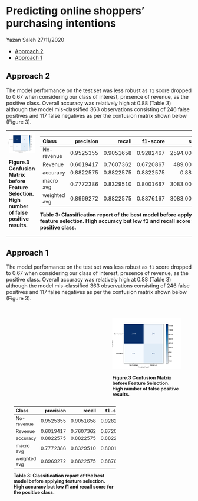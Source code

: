 Predicting online shoppers’ purchasing intentions
================
Yazan Saleh
27/11/2020

-   [Approach 2](#approach-2)
-   [Approach 1](#approach-1)

## Approach 2

The model performance on the test set was less robust as `f1` score
dropped to 0.67 when considering our class of interest, presence of
revenue, as the positive class. Overall accuracy was relatively high at
0.88 (Table 3) although the model mis-classified 363 observations
consisting of 246 false positives and 117 false negatives as per the
confusion matrix shown below (Figure 3).

<table style="border:none; border-collapse:collapse; cellspacing:0; cellpadding:0">
<tr>
<td style="border:none">

<div class="figure">

<img src="../img/reports/confusion_matrix.png" alt="&lt;b&gt;Figure.3 Confusion Matrix before Feature Selection. High number of false positive results.&lt;/b&gt;" width="100%" height="40%" />
<p class="caption">
<b>Figure.3 Confusion Matrix before Feature Selection. High number of
false positive results.</b>
</p>

</div>

</td>
<td style="border:none">

| Class        | precision |    recall |  f1-score |      support |
|:-------------|----------:|----------:|----------:|-------------:|
| No-revenue   | 0.9525355 | 0.9051658 | 0.9282467 | 2594.0000000 |
| Revenue      | 0.6019417 | 0.7607362 | 0.6720867 |  489.0000000 |
| accuracy     | 0.8822575 | 0.8822575 | 0.8822575 |    0.8822575 |
| macro avg    | 0.7772386 | 0.8329510 | 0.8001667 | 3083.0000000 |
| weighted avg | 0.8969272 | 0.8822575 | 0.8876167 | 3083.0000000 |

**Table 3: Classification report of the best model before applying
feature selection. High accuracy but low f1 and recall score for the
positive class.**

</td>
</tr>
</table>

## Approach 1

The model performance on the test set was less robust as `f1` score
dropped to 0.67 when considering our class of interest, presence of
revenue, as the positive class. Overall accuracy was relatively high at
0.88 (Table 3) although the model mis-classified 363 observations
consisting of 246 false positives and 117 false negatives as per the
confusion matrix shown below (Figure 3).

<div style="padding: 20px; overflow: hidden;font-size:90%">

<div
style="padding:10px; width: 40%;float: right; padding-bottom: 100%;margin-bottom: -100%;">

<div class="figure">

<img src="../img/reports/confusion_matrix.png" alt="&lt;b&gt;Figure.3 Confusion Matrix before Feature Selection. High number of false positive results.&lt;/b&gt;" width="100%" height="40%" />
<p class="caption">
<b>Figure.3 Confusion Matrix before Feature Selection. High number of
false positive results.</b>
</p>

</div>

</div>

<div
style="width: 60%; float: left; padding-bottom: 100%; margin-bottom: -100%; ">

| Class        | precision |    recall |  f1-score |      support |
|:-------------|----------:|----------:|----------:|-------------:|
| No-revenue   | 0.9525355 | 0.9051658 | 0.9282467 | 2594.0000000 |
| Revenue      | 0.6019417 | 0.7607362 | 0.6720867 |  489.0000000 |
| accuracy     | 0.8822575 | 0.8822575 | 0.8822575 |    0.8822575 |
| macro avg    | 0.7772386 | 0.8329510 | 0.8001667 | 3083.0000000 |
| weighted avg | 0.8969272 | 0.8822575 | 0.8876167 | 3083.0000000 |

**Table 3: Classification report of the best model before applying
feature selection. High accuracy but low f1 and recall score for the
positive class.**

</div>

</div>
